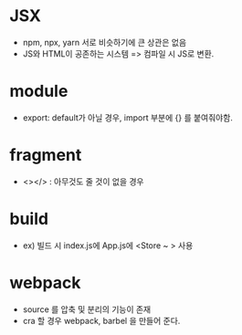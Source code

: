 # JSX

- npm, npx, yarn 서로 비슷하기에 큰 상관은 없음
- JS와 HTML이 공존하는 시스템 => 컴파일 시 JS로 변환.

# module

- export: default가 아닐 경우, import 부분에 {} 를 붙여줘야함.

# fragment

- <></> : 아무것도 줄 것이 없을 경우

# build

- ex) 빌드 시 index.js에 App.js에 <Store ~ > 사용

# webpack

- source 를 압축 및 분리의 기능이 존재
- cra 할 경우 webpack, barbel 을 만들어 준다.

